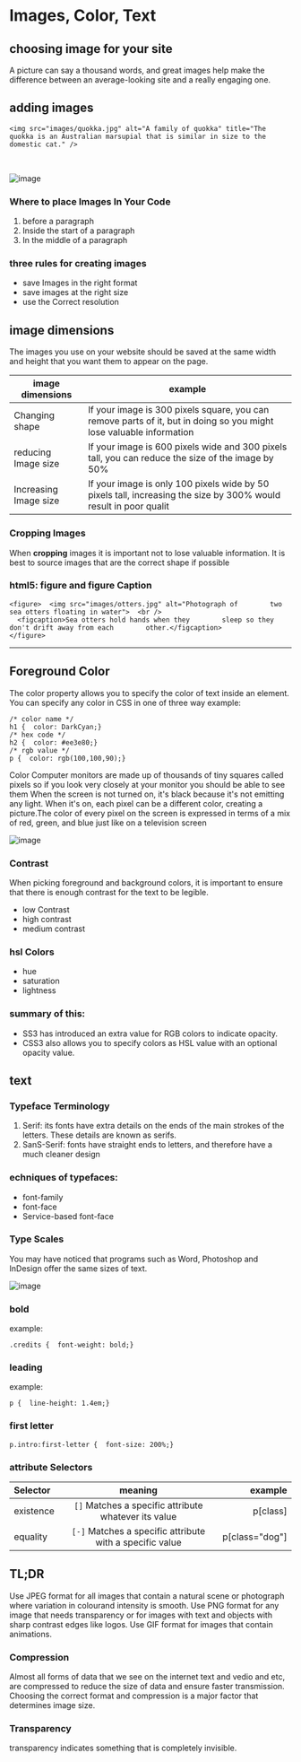 # Images, Color, Text

## choosing image for your site
A picture can say a thousand words, and great images help make the difference between an average-looking site and a really engaging one.

## adding images
``` 
<img src="images/quokka.jpg" alt="A family of quokka" title="The quokka is an Australian marsupial that is similar in size to the domestic cat." />
```

&nbsp;

![image](https://developer.mozilla.org/en-US/docs/Learn/HTML/Multimedia_and_embedding/Images_in_HTML/alt-text.png)

### Where to place Images In Your Code
1. before a paragraph
2.  Inside the start of a paragraph
3.  In the middle of a paragraph

### three rules for creating images
 - save Images in the right format
 - save images at the right size
 - use the Correct resolution

 ## image dimensions
 The images you use on your website should be saved at the same width and height that you want them to appear on the page.

| image dimensions | example |
| --- | ----------- |
|Changing shape | If your image is 300 pixels square, you can remove parts of it, but in doing so you might lose valuable information|
|reducing Image size| If your image is 600 pixels wide and 300 pixels tall, you can reduce the size of the  image by 50%|
|Increasing Image size|If your image is only 100 pixels wide by 50 pixels tall, increasing the size by 300% would result in poor qualit|

### Cropping Images

When **cropping** images it is important not to 
lose valuable information. It is best to source 
images that are the correct shape if possible


### html5: figure and figure Caption

```
<figure>  <img src="images/otters.jpg" alt="Photograph of        two sea otters floating in water">  <br />
  <figcaption>Sea otters hold hands when they        sleep so they don't drift away from each        other.</figcaption>
</figure>
```
----

## Foreground Color
The color property allows you to specify the color of text inside an element. You can specify any color in CSS in one of three way example:

```
/* color name */
h1 {  color: DarkCyan;}
/* hex code */
h2 {  color: #ee3e80;}
/* rgb value */
p {  color: rgb(100,100,90);}
```
 
 Color Computer monitors are made up of thousands of tiny squares called pixels so if you look very closely at your monitor you should be able to see them When the screen is not turned on, it's black because it's not emitting any light. When it's on, each pixel can be a different 
color, creating a picture.The color of every pixel on the screen is expressed in terms of a mix of red, green, and blue just like on a television screen

![image](https://i0.wp.com/css-tricks.com/wp-content/uploads/2019/10/stripe-accessible-colors.png?fit=1200%2C600&ssl=1)

### Contrast
When picking foreground and background colors, it is important to ensure that there is enough contrast for the text to be legible.

* low Contrast
* high contrast
* medium contrast

### hsl Colors
+ hue 
+ saturation
+ lightness

 ### summary of this:
+ SS3 has introduced an extra value for RGB colors to  indicate opacity.
+ CSS3 also allows you to specify colors as HSL value with an optional opacity value. 


## text 

### Typeface Terminology

1. Serif: its fonts have extra details on the ends of the main strokes of 
the letters. These details are known as serifs.
2. SanS-Serif: fonts have straight ends to letters, and therefore have a much cleaner design

### echniques of typefaces:
* font-family
* font-face
* Service-based font-face

### Type Scales
You may have noticed that programs such as Word, Photoshop and InDesign offer the same sizes of text.

![image](https://utopia.fyi/images/golden-section-scales.png)

### bold
example:
```
.credits {  font-weight: bold;}
```

### leading
example: 
```
p {  line-height: 1.4em;}
```

### first letter 
`p.intro:first-letter {  font-size: 200%;}`

### attribute Selectors
| Selector     | meaning | example    |
| :---        |    :----:   |          ---: |
|existence      |`[]` Matches a specific attribute whatever its value  | p[class]   |
| equality   | `[-]` Matches a specific attribute with a specific value | p[class="dog"]      |


## TL;DR

Use JPEG format for all images that contain a natural scene or photograph where variation in colourand intensity is smooth. Use PNG format for any image that needs transparency or for images with text and objects with sharp contrast edges like logos. Use GIF format for images that contain animations.

### Compression

Almost all forms of data that we see on the internet text and vedio and etc, are compressed to reduce the size of data and ensure faster transmission. Choosing the correct format and compression is a major factor that determines image size.

### Transparency
 
transparency indicates something that is completely invisible.




